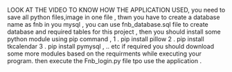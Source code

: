 LOOK AT THE VIDEO TO KNOW HOW THE APPLICATION USED,
you need to save all python files,image in one file ,
thwn you have to create a database name as fnb in you mysql ,
you can use fnb_database.sql file to create database and required tables for this project ,
then you should install some python module using pip command ,
1 .   pip install pillow
2 .   pip install tkcalendar
3 .   pip install pymysql ,
.. etc  if required you should download some more modules based on the requirments while executing your program.
then execute the Fnb_login.py  file tpo use the application .
